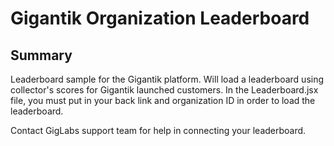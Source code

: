# Gigantik Organization Leaderboard

## Summary

Leaderboard sample for the Gigantik platform. Will load a leaderboard using collector's scores for Gigantik launched customers. In the Leaderboard.jsx file, you must put in your back link and organization ID in order to load the leaderboard.

Contact GigLabs support team for help in connecting your leaderboard.

